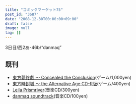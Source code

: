 ```yaml
---
title: "コミックマーケット75"
post_id: "3687"
date: "2008-12-30T00:00:00+09:00"
draft: false
image: null
tag: []
---
```



3日目/西2あ-46b/“danmaq”

## 既刊



  * [東方夢終劇 ～ Concealed the Conclusion](/!/thC/)(ゲーム/1,000yen)
  * [東方時封城 ～ the Alternative Age CD-R版](/!/thA/)(ゲーム/400yen)
  * [Leila Prismriver](/!/leila/)(音楽CD/300yen)
  * [danmaq soundtrack](/!/dst/)(音楽CD/100yen)
